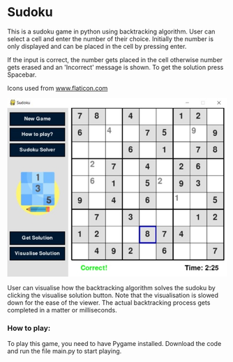 # Sudoku
This is a sudoku game in python using backtracking algorithm.
User can select a cell and enter the number of their choice. Initially the number is only displayed and can be placed in the cell by pressing enter.

If the input is correct, the number gets placed in the cell otherwise number gets erased and an 'Incorrect' message is shown.
To get the solution press Spacebar.

Icons used from www.flaticon.com

![](Images/Game.JPG)

User can visualise how the backtracking algorithm solves the sudoku by clicking the visualise solution button.
Note that the visualisation is slowed down for the ease of the viewer. The actual backtracking process gets completed in a matter or milliseconds.


### How to play:
To play this game, you need to have Pygame installed.
Download the code and run the file main.py to start playing.
